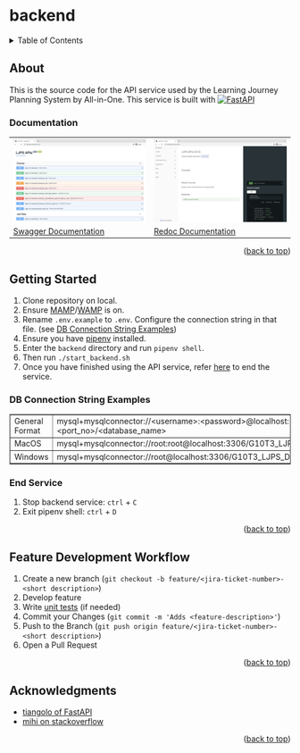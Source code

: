 # backend

<a name="readme-top"></a>


<!-- TABLE OF CONTENTS -->
<details>
  <summary>Table of Contents</summary>
  <ol>
    <li>
      <a href="#about">About</a>
      <ul>
        <li><a href="#documentation">Documentation</a></li>
      </ul>
    </li>
    <li>
      <a href="#getting-started">Getting Started</a>
      <ul>
        <li><a href="#db-connection-string-examples">DB Connection String Examples</a></li>
        <li><a href="#end-service">End Service</a></li>
      </ul>
    </li>
    <li><a href="#feature-development-workflow">Feature Development Workflow</a></li>
    <li><a href="#acknowledgments">Acknowledgments</a></li>
  </ol>
</details>


<!-- ABOUT THE PROJECT -->
## About
This is the source code for the API service used by the Learning Journey Planning System by All-in-One. This service is built with <a href="https://fastapi.tiangolo.com/"><img src="https://fastapi.tiangolo.com/img/logo-margin/logo-teal.png" alt="FastAPI" width="88"/></a>

### Documentation
<table>
  <tr>
    <td><a href="http://127.0.0.1:8000/docs"><img src="img/swagger-ui.png"/></a></td>
    <td><a href="http://127.0.0.1:8000/docs"><img src="img/redoc.png"/></a></td>
  </tr>
  <tr>
    <td><a href="http://127.0.0.1:8000/docs">Swagger Documentation</a></td>
    <td><a href="http://127.0.0.1:8000/redoc">Redoc Documentation</a></td>
  </tr>
</table>

<p align="right">(<a href="#readme-top">back to top</a>)</p>


<!-- GETTING STARTED -->
## Getting Started
1. Clone repository on local.
2. Ensure [MAMP](https://www.mamp.info/en/downloads/)/[WAMP](https://www.wampserver.com/en/download-wampserver-64bits/) is on.
3. Rename `.env.example` to `.env`. Configure the connection string in that file. (see [DB Connection String Examples](#db-connection-string-examples))
4. Ensure you have [pipenv](https://pipenv.pypa.io/en/latest/) installed.
5. Enter the `backend` directory and run `pipenv shell`.
6. Then run `./start_backend.sh`
7. Once you have finished using the API service, refer [here](#end-service) to end the service.
  
### DB Connection String Examples
<table border=1>
  <tr>
    <td>General Format</td>
    <td>mysql+mysqlconnector://&lt;username&gt;:&lt;password&gt;@localhost:&lt;port_no&gt;/&lt;database_name&gt;</td>
  </tr>
  <tr>
    <td>MacOS</td>
    <td>mysql+mysqlconnector://root:root@localhost:3306/G10T3_LJPS_DB</td>
  </tr>
  <tr>
    <td>Windows</td>
    <td>mysql+mysqlconnector://root@localhost:3306/G10T3_LJPS_DB</td>
  </tr>
</table>

### End Service
1. Stop backend service: `ctrl` + `C`
2. Exit pipenv shell: `ctrl` + `D`

<p align="right">(<a href="#readme-top">back to top</a>)</p>


<!-- DEVELOPMENT -->
## Feature Development Workflow
1. Create a new branch (`git checkout -b feature/<jira-ticket-number>-<short description>`)
2. Develop feature
3. Write [unit tests](app/tests) (if needed)
2. Commit your Changes (`git commit -m 'Adds <feature-description>'`)
3. Push to the Branch (`git push origin feature/<jira-ticket-number>-<short description>`)
4. Open a Pull Request

<p align="right">(<a href="#readme-top">back to top</a>)</p>


<!-- ACKNOWLEDGMENTS -->
## Acknowledgments

* [tiangolo of FastAPI](https://fastapi.tiangolo.com/)
* [mihi on stackoverflow](https://stackoverflow.com/questions/67255653/how-to-set-up-and-tear-down-a-database-between-tests-in-fastapi)

<p align="right">(<a href="#readme-top">back to top</a>)</p>